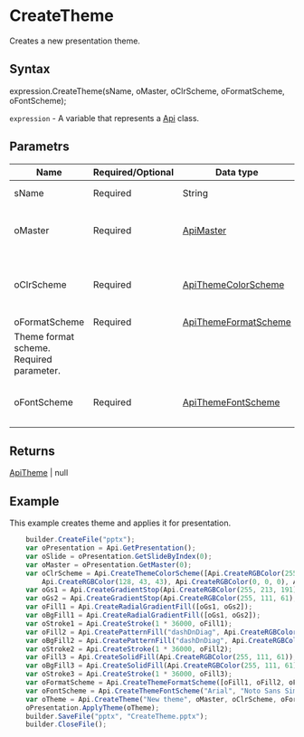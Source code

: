# CreateTheme

Creates a new presentation theme.

## Syntax

expression.CreateTheme(sName, oMaster, oClrScheme, oFormatScheme, oFontScheme);

`expression` - A variable that represents a [Api](../Api.md) class.

## Parametrs

| **Name** | **Required/Optional** | **Data type** | **Description** |
| ------------- | ------------- | ------------- | ------------- |
| sName | Required | String | Theme name. |
| oMaster | Required | [ApiMaster](../../ApiMaster/ApiMaster.md) | Slide master. Required parameter. |
| oClrScheme | Required | [ApiThemeColorScheme](../../ApiThemeColorScheme/ApiThemeColorScheme.md) | Theme color scheme. Required parameter. |
| oFormatScheme | Required | [ApiThemeFormatScheme](../../ApiThemeFormatScheme/ApiThemeFormatScheme.md) | 	
Theme format scheme. Required parameter. |
| oFontScheme | Required | [ApiThemeFontScheme](../../ApiThemeFontScheme/ApiThemeFontScheme.md) | Theme font scheme. Required parameter. |

## Returns

[ApiTheme](../../ApiTheme/ApiTheme.md) &#124; null

## Example

This example creates theme and applies it for presentation.

```javascript
	builder.CreateFile("pptx");
	var oPresentation = Api.GetPresentation();
	var oSlide = oPresentation.GetSlideByIndex(0);
	var oMaster = oPresentation.GetMaster(0);
	var oClrScheme = Api.CreateThemeColorScheme([Api.CreateRGBColor(255, 111, 61), Api.CreateRGBColor(51, 51, 51), Api.CreateRGBColor(230, 179, 117), Api.CreateRGBColor(235, 235, 235), Api.CreateRGBColor(163, 21, 21), 
		Api.CreateRGBColor(128, 43, 43), Api.CreateRGBColor(0, 0, 0), Api.CreateRGBColor(128, 128, 128), Api.CreateRGBColor(176, 196, 222), Api.CreateRGBColor(65, 105, 225), Api.CreateRGBColor(255, 255, 255), Api.CreateRGBColor(255, 213, 191)], "New color scheme");
	var oGs1 = Api.CreateGradientStop(Api.CreateRGBColor(255, 213, 191), 0);
	var oGs2 = Api.CreateGradientStop(Api.CreateRGBColor(255, 111, 61), 100000);
	var oFill1 = Api.CreateRadialGradientFill([oGs1, oGs2]);
	var oBgFill1 = Api.CreateRadialGradientFill([oGs1, oGs2]);
	var oStroke1 = Api.CreateStroke(1 * 36000, oFill1);
	var oFill2 = Api.CreatePatternFill("dashDnDiag", Api.CreateRGBColor(255, 111, 61), Api.CreateRGBColor(51, 51, 51));
	var oBgFill2 = Api.CreatePatternFill("dashDnDiag", Api.CreateRGBColor(255, 111, 61), Api.CreateRGBColor(51, 51, 51));
	var oStroke2 = Api.CreateStroke(1 * 36000, oFill2);
	var oFill3 = Api.CreateSolidFill(Api.CreateRGBColor(255, 111, 61));
	var oBgFill3 = Api.CreateSolidFill(Api.CreateRGBColor(255, 111, 61));
	var oStroke3 = Api.CreateStroke(1 * 36000, oFill3);
	var oFormatScheme = Api.CreateThemeFormatScheme([oFill1, oFill2, oFill3], [oBgFill1, oBgFill2, oBgFill3], [oStroke1, oStroke2, oStroke3], "New format scheme");
	var oFontScheme = Api.CreateThemeFontScheme("Arial", "Noto Sans Simplified Chinese", "Arabic", "Times New Roman", "Noto Serif Simplified Chinese", "Arabic", "New font scheme");
	var oTheme = Api.CreateTheme("New theme", oMaster, oClrScheme, oFormatScheme, oFontScheme);
	oPresentation.ApplyTheme(oTheme);
	builder.SaveFile("pptx", "CreateTheme.pptx");
	builder.CloseFile();
```